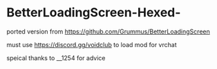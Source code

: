 # BetterLoadingScreen-Hexed-

ported version from https://github.com/Grummus/BetterLoadingScreen

must use  https://discord.gg/voidclub to load mod for vrchat 

speical thanks to __1254 for advice
